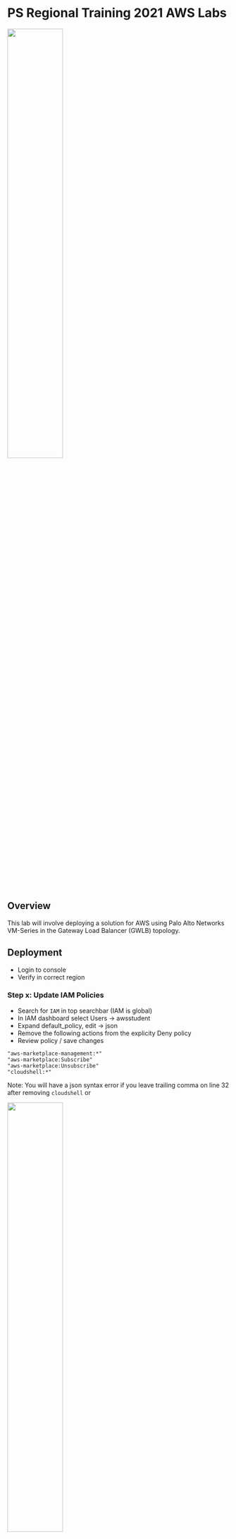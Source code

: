 # PS Regional Training 2021 AWS Labs


<img src="https://www.paloaltonetworks.com/content/dam/pan/en_US/images/logos/brand/primary-company-logo/Parent-logo.png" width=50% height=50%>

## Overview

This lab will involve deploying a solution for AWS using Palo Alto Networks VM-Series in the Gateway Load Balancer (GWLB) topology.

## Deployment

- Login to console
- Verify in correct region 

### Step x: Update IAM Policies


- Search for `IAM` in top searchbar (IAM is global)
- In IAM dashboard select Users -> awsstudent
- Expand default_policy, edit -> json
- Remove the following actions from the explicity Deny policy
- Review policy / save changes

```
"aws-marketplace-management:*"
"aws-marketplace:Subscribe"
"aws-marketplace:Unsubscribe"
"cloudshell:*"
```

Note: You will have a json syntax error if you leave trailing comma on line 32 after removing `cloudshell` or 


<img src="https://user-images.githubusercontent.com/43679669/108144448-aa08ad00-7097-11eb-926d-66ab34e050da.png" width=50% height=50%>

### Step x: Launch CloudShell

- Search for `cloudshell` in top search bar


- Check which Marketplace VM-Series images (AMIs) are available

This terraform deployment will look up the AMI ID to use for the deployment based on the variable `fw_version`. New AMIs are not always published for each minor release. Therefore, it is a good idea to verify what version AMI most closely matches your target version.

In cloud console, enter:

`aws ec2 describe-images --filters "Name=owner-alias,Values=aws-marketplace" --filters Name=name,Values=PA-VM-AWS-10* Name=product-code,Values=6njl1pau431dv1qxipg63mvah --region us-west-2`

How many different BYOL AMIs are avilable for 10.x in this region?

product-code is a global value that correlates with Palo Alto Networks marketplace offerings. This is global and the same across all regions. There will be changes to this as vm-flex offerings come live.

```
    "byol"  = "6njl1pau431dv1qxipg63mvah"
    "payg1" = "6kxdw3bbmdeda3o6i1ggqt4km"
    "payg2" = "806j2of0qy5osgjjixq9gqc6g"
```
The name tag of the image should be standard and can be used for the filter. For example `PA-VM-AWS-9.1*`, `PA-VM-AWS-9.1.3*`, `PA-VM-AWS-10*`. This is the same logic the terraform will use to lookup the AMI based on the `fw_version` variable.

**We see that 10.0.4 AMI is availble, so we will use that for the variable**


- Generate SSH Key in cloudshell

Any EC2 Instance must be associated with a SSH keypair, which is the default method of initial interactive login to instances. With successful bootstrapping, there should not be any need to connect to the VM-Series instances direclty with this key, but it is usually good to keep this key securely stored for any emergency backdoor access. For this lab, a keypair will be generated in the cloudshell and then terraform will create a corresponding object in AWS using the same key.

`ssh-keygen -f ~/.ssh/ps-lab -t rsa -C ps-lab`




### Step x: Clone the Repository

- Download Terraform

TODO: Replace with one-liner

`wget https://releases.hashicorp.com/terraform/0.13.6/terraform_0.13.6_linux_amd64.zip`
`unzip terraform_0.13.6_linux_amd64.zip`
`rm terraform_0.13.6_linux_amd64.zip`
`sudo mv terraform /usr/bin/`

Verify 
`terraform --version`



```
$ git clone https://github.com/PaloAltoNetworks/ps-regional-2021-aws-labs.git
```


text to be copied to clip board goes here

### Step 50: Finished

Congratulations!

You have now successfully ….


Manual Last Updated: 2021-02-16
Lab Last Tested: -

